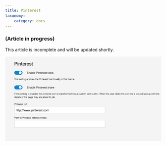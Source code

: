 ```yaml
---
title: Pinterest
taxonomy:
    category: docs
---
```


### (Article in progress)
This article is incomplete and will be updated shortly.


![Pinterest Settings](pinterest.jpg)
  